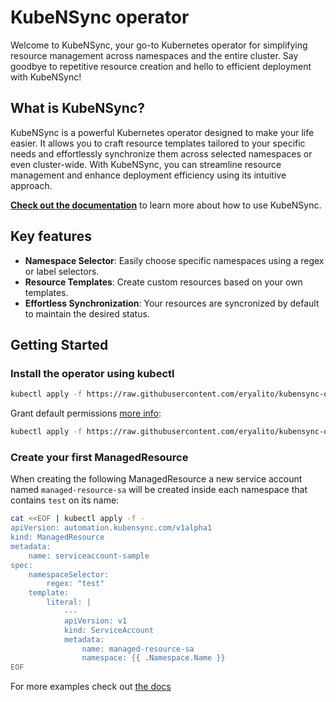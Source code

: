 # KubeNSync operator
Welcome to KubeNSync, your go-to Kubernetes operator for simplifying resource management across namespaces and the entire cluster. Say goodbye to repetitive resource creation and hello to efficient deployment with KubeNSync!

## What is KubeNSync?
KubeNSync is a powerful Kubernetes operator designed to make your life easier. It allows you to craft resource templates tailored to your specific needs and effortlessly synchronize them across selected namespaces or even cluster-wide. With KubeNSync, you can streamline resource management and enhance deployment efficiency using its intuitive approach.

[**Check out the documentation**](https://eryalito.github.io/kubensync-operator/) to learn more about how to use KubeNSync.

## Key features
- **Namespace Selector**: Easily choose specific namespaces using a regex or label selectors.
- **Resource Templates**: Create custom resources based on your own templates.
- **Effortless Synchronization**: Your resources are syncronized by default to maintain the desired status.

## Getting Started

### Install the operator using kubectl

``` bash
kubectl apply -f https://raw.githubusercontent.com/eryalito/kubensync-operator/master/dist/install.yaml
```

Grant default permissions [more info](https://kubensync.com/getting-started/#installation):

``` bash
kubectl apply -f https://raw.githubusercontent.com/eryalito/kubensync-operator/master/dist/rbac.yaml
```

### Create your first ManagedResource

When creating the following ManagedResource a new service account named `managed-resource-sa` will be created inside each namespace that contains `test` on its name:
``` bash
cat <<EOF | kubectl apply -f -
apiVersion: automation.kubensync.com/v1alpha1
kind: ManagedResource
metadata:
    name: serviceaccount-sample
spec:
    namespaceSelector:
        regex: "test"
    template:
        literal: |
            ---
            apiVersion: v1
            kind: ServiceAccount
            metadata:
                name: managed-resource-sa
                namespace: {{ .Namespace.Name }}
EOF
```

For more examples check out [the docs](https://kubensync.com/examples/)
